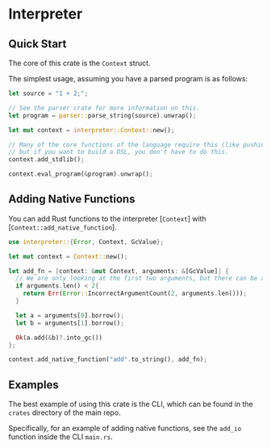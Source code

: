 # Interpreter

## Quick Start

The core of this crate is the `Context` struct.

The simplest usage, assuming you have a parsed program is as follows:

```rust
let source = "1 + 2;";

// See the parser crate for more information on this.
let program = parser::parse_string(source).unwrap();

let mut context = interpreter::Context::new();

// Many of the core functions of the language require this (like pushing and popping from arrays),
// but if you want to build a DSL, you don't have to do this.
context.add_stdlib();

context.eval_program(&program).unwrap();
```

## Adding Native Functions

You can add Rust functions to the interpreter [`Context`] with [`Context::add_native_function`].

```rust
use interpreter::{Error, Context, GcValue};

let mut context = Context::new();

let add_fn = |context: &mut Context, arguments: &[GcValue]| {
  // We are only looking at the first two arguments, but there can be an unlimited number.
  if arguments.len() < 2{
    return Err(Error::IncorrectArgumentCount(2, arguments.len()));
  }

  let a = arguments[0].borrow();
  let b = arguments[1].borrow();

  Ok(a.add(&b)?.into_gc())
};

context.add_native_function("add".to_string(), add_fn);
```

## Examples

The best example of using this crate is the CLI, which can be found in the `crates` directory of the main repo.

Specifically, for an example of adding native functions, see the `add_io` function inside the CLI `main.rs`.
